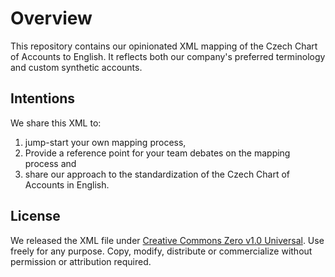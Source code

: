 # Overview
This repository contains our opinionated XML mapping of the Czech Chart of Accounts to English. It reflects both our company's preferred terminology and custom synthetic accounts.

## Intentions
We share this XML to:

1. jump-start your own mapping process,
2. Provide a reference point for your team debates on the mapping process and
3. share our approach to the standardization of the Czech Chart of Accounts in English.

## License
We released the XML file under [Creative Commons Zero v1.0 Universal](https://creativecommons.org/publicdomain/zero/1.0/deed.en). Use freely for any purpose. Copy, modify, distribute or commercialize without permission or attribution required.
